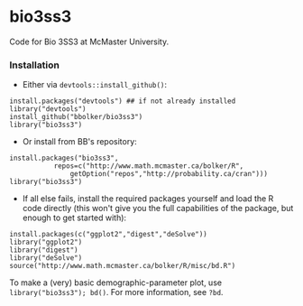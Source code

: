 bio3ss3
=======

Code for Bio 3SS3 at McMaster University.

### Installation

* Either via `devtools::install_github()`:
```
install.packages("devtools") ## if not already installed
library("devtools")
install_github("bbolker/bio3ss3")
library("bio3ss3")
```
* Or install from BB's repository:
```
install.packages("bio3ss3",
           repos=c("http://www.math.mcmaster.ca/bolker/R",
               getOption("repos","http://probability.ca/cran")))
library("bio3ss3")
```
* If all else fails, install the required packages yourself and load the R code directly (this won't give you the full capabilities of the package, but enough to get started with):
```
install.packages(c("ggplot2","digest","deSolve"))
library("ggplot2")
library("digest")
library("deSolve")
source("http://www.math.mcmaster.ca/bolker/R/misc/bd.R")
```


To make a (very) basic demographic-parameter plot, use `library("bio3ss3"); bd()`.  For more information, see `?bd`.


